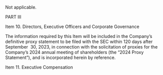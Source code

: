 Not applicable.

PART III

Item 10.  Directors, Executive Officers and Corporate Governance

The information required by this Item will be included in the Company’s definitive proxy statement to be filed with the SEC within
120  days  after  September  30,  2023,  in  connection  with  the  solicitation  of  proxies  for  the  Company’s  2024  annual  meeting  of
shareholders (the “2024 Proxy Statement”), and is incorporated herein by reference.

Item 11.  Executive Compensation
